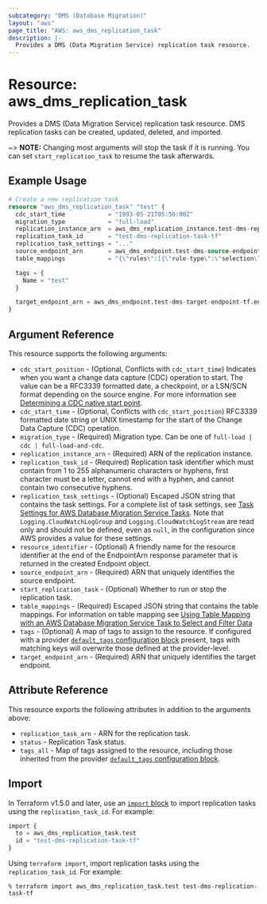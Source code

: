 ```yaml
---
subcategory: "DMS (Database Migration)"
layout: "aws"
page_title: "AWS: aws_dms_replication_task"
description: |-
  Provides a DMS (Data Migration Service) replication task resource.
---
```


# Resource: aws_dms_replication_task

Provides a DMS (Data Migration Service) replication task resource. DMS replication tasks can be created, updated, deleted, and imported.

~> **NOTE:** Changing most arguments will stop the task if it is running. You can set `start_replication_task` to resume the task afterwards.

## Example Usage

```terraform
# Create a new replication task
resource "aws_dms_replication_task" "test" {
  cdc_start_time            = "1993-05-21T05:50:00Z"
  migration_type            = "full-load"
  replication_instance_arn  = aws_dms_replication_instance.test-dms-replication-instance-tf.replication_instance_arn
  replication_task_id       = "test-dms-replication-task-tf"
  replication_task_settings = "..."
  source_endpoint_arn       = aws_dms_endpoint.test-dms-source-endpoint-tf.endpoint_arn
  table_mappings            = "{\"rules\":[{\"rule-type\":\"selection\",\"rule-id\":\"1\",\"rule-name\":\"1\",\"object-locator\":{\"schema-name\":\"%\",\"table-name\":\"%\"},\"rule-action\":\"include\"}]}"

  tags = {
    Name = "test"
  }

  target_endpoint_arn = aws_dms_endpoint.test-dms-target-endpoint-tf.endpoint_arn
}
```

## Argument Reference

This resource supports the following arguments:

* `cdc_start_position` - (Optional, Conflicts with `cdc_start_time`) Indicates when you want a change data capture (CDC) operation to start. The value can be a RFC3339 formatted date, a checkpoint, or a LSN/SCN format depending on the source engine. For more information see [Determining a CDC native start point](https://docs.aws.amazon.com/dms/latest/userguide/CHAP_Task.CDC.html#CHAP_Task.CDC.StartPoint.Native).
* `cdc_start_time` - (Optional, Conflicts with `cdc_start_position`) RFC3339 formatted date string or UNIX timestamp for the start of the Change Data Capture (CDC) operation.
* `migration_type` - (Required) Migration type. Can be one of `full-load | cdc | full-load-and-cdc`.
* `replication_instance_arn` - (Required) ARN of the replication instance.
* `replication_task_id` - (Required) Replication task identifier which must contain from 1 to 255 alphanumeric characters or hyphens, first character must be a letter, cannot end with a hyphen, and cannot contain two consecutive hyphens.
* `replication_task_settings` - (Optional) Escaped JSON string that contains the task settings. For a complete list of task settings, see [Task Settings for AWS Database Migration Service Tasks](http://docs.aws.amazon.com/dms/latest/userguide/CHAP_Tasks.CustomizingTasks.TaskSettings.html). Note that `Logging.CloudWatchLogGroup` and `Logging.CloudWatchLogStream` are read only and should not be defined, even as `null`, in the configuration since AWS provides a value for these settings.
* `resource_identifier` - (Optional) A friendly name for the resource identifier at the end of the EndpointArn response parameter that is returned in the created Endpoint object.
* `source_endpoint_arn` - (Required) ARN that uniquely identifies the source endpoint.
* `start_replication_task` - (Optional) Whether to run or stop the replication task.
* `table_mappings` - (Required) Escaped JSON string that contains the table mappings. For information on table mapping see [Using Table Mapping with an AWS Database Migration Service Task to Select and Filter Data](http://docs.aws.amazon.com/dms/latest/userguide/CHAP_Tasks.CustomizingTasks.TableMapping.html)
* `tags` - (Optional) A map of tags to assign to the resource. If configured with a provider [`default_tags` configuration block](https://registry.terraform.io/providers/hashicorp/aws/latest/docs#default_tags-configuration-block) present, tags with matching keys will overwrite those defined at the provider-level.
* `target_endpoint_arn` - (Required) ARN that uniquely identifies the target endpoint.

## Attribute Reference

This resource exports the following attributes in addition to the arguments above:

* `replication_task_arn` - ARN for the replication task.
* `status` - Replication Task status.
* `tags_all` - Map of tags assigned to the resource, including those inherited from the provider [`default_tags` configuration block](https://registry.terraform.io/providers/hashicorp/aws/latest/docs#default_tags-configuration-block).

## Import

In Terraform v1.5.0 and later, use an [`import` block](https://developer.hashicorp.com/terraform/language/import) to import replication tasks using the `replication_task_id`. For example:

```terraform
import {
  to = aws_dms_replication_task.test
  id = "test-dms-replication-task-tf"
}
```

Using `terraform import`, import replication tasks using the `replication_task_id`. For example:

```console
% terraform import aws_dms_replication_task.test test-dms-replication-task-tf
```
